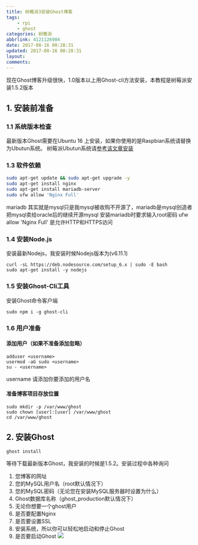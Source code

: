 ```yaml
---
title: 树莓派3安装Ghost博客
tags: 
    - rpi
    - ghost
categories: 树莓派
abbrlink: 4121126904
date: 2017-08-16 00:28:31
updated: 2017-08-16 00:28:31
layout:
comments:
---
```

现在Ghost博客升级很快，1.0版本以上用Ghost-cli方法安装，本教程是树莓派安装1.5.2版本
## 1. 安装前准备
### 1.1 系统版本检查
最新版本Ghost需要在Ubuntu 16 上安装，如果你使用的是Raspbian系统请替换为Ubutun系统。
树莓派Ubutun系统请[参考该文章安装](https://ubuntu-mate.org/raspberry-pi/)
### 1.3 软件依赖
~~~ bash
sudo apt-get update && sudo apt-get upgrade -y
sudo apt-get install nginx
sudo apt-get install mariadb-server
sudo ufw allow 'Nginx Full'
~~~
mariadb 其实就是mysql只是我mysql被收购不开源了，mariadb是mysql创造者把mysql卖给oracle后的继续开源mysql
安装mariadb时要求输入root密码
ufw allow 'Nginx Full' 是允许HTTP和HTTPS访问

### 1.4 安装Node.js
安装最新Nodejs，我安装时候Nodejs版本为(v6.11.1)
~~~
curl -sL https://deb.nodesource.com/setup_6.x | sudo -E bash
sudo apt-get install -y nodejs
~~~
### 1.5 安装Ghost-Cli工具
安装Ghost命令客户端
~~~
sudo npm i -g ghost-cli
~~~

### 1.6 用户准备
#### 添加用户（如果不准备添加忽略）
~~~
adduser <username>
usermod -aG sudo <username>
su - <username>
~~~
username 请添加你要添加的用户名

#### 准备博客项目存放位置
~~~
sudo mkdir -p /var/www/ghost
sudo chown [user]:[user] /var/www/ghost
cd /var/www/ghost
~~~
## 2. 安装Ghost
~~~
ghost install
~~~

等待下载最新版本Ghost，我安装的时候是1.5.2。安装过程中各种询问
1. 您博客的网址
2. 您的MySQL用户名（root默认情况下）
3. 您的MySQL密码（无论您在安装MySQL服务器时设置为什么）
4. Ghost数据库名称（ghost_production默认情况下）
5. 无论你想要一个ghost用户
6. 是否要配置Nginx
7. 是否要设置SSL
8. 安装系统，所以你可以轻松地启动和停止Ghost
9. 是否要启动Ghost
![](https://ws1.sinaimg.cn/large/006VAXiDgy1filybxi2sgj30n90dbdpj.jpg)
